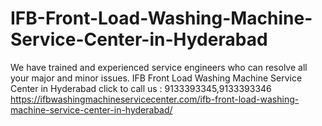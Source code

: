 # IFB-Front-Load-Washing-Machine-Service-Center-in-Hyderabad
We have trained and experienced service engineers who can resolve all your major and minor issues. IFB Front Load Washing Machine Service Center in Hyderabad click to call us : 9133393345,9133393346  https://ifbwashingmachineservicecenter.com/ifb-front-load-washing-machine-service-center-in-hyderabad/

